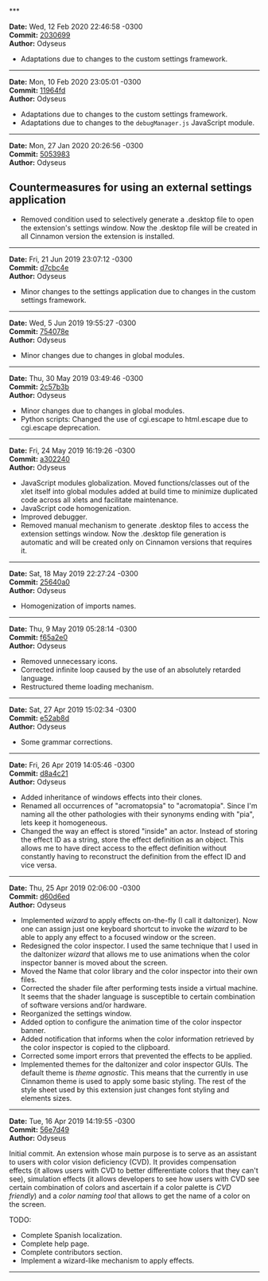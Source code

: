 <br/>
<br/>
***

**Date:** Wed, 12 Feb 2020 22:46:58 -0300<br/>
**Commit:** [2030699](https://gitlab.com/Odyseus/CinnamonTools/commit/2030699)<br/>
**Author:** Odyseus<br/>

- Adaptations due to changes to the custom settings framework.

***

**Date:** Mon, 10 Feb 2020 23:05:01 -0300<br/>
**Commit:** [11964fd](https://gitlab.com/Odyseus/CinnamonTools/commit/11964fd)<br/>
**Author:** Odyseus<br/>

- Adaptations due to changes to the custom settings framework.
- Adaptations due to changes to the `debugManager.js` JavaScript module.

***

**Date:** Mon, 27 Jan 2020 20:26:56 -0300<br/>
**Commit:** [5053983](https://gitlab.com/Odyseus/CinnamonTools/commit/5053983)<br/>
**Author:** Odyseus<br/>

Countermeasures for using an external settings application
----------------------------------------------------------

- Removed condition used to selectively generate a .desktop file to open the extension's settings window. Now the .desktop file will be created in all Cinnamon version the extension is installed.

***

**Date:** Fri, 21 Jun 2019 23:07:12 -0300<br/>
**Commit:** [d7cbc4e](https://gitlab.com/Odyseus/CinnamonTools/commit/d7cbc4e)<br/>
**Author:** Odyseus<br/>

- Minor changes to the settings application due to changes in the custom settings framework.

***

**Date:** Wed, 5 Jun 2019 19:55:27 -0300<br/>
**Commit:** [754078e](https://gitlab.com/Odyseus/CinnamonTools/commit/754078e)<br/>
**Author:** Odyseus<br/>

- Minor changes due to changes in global modules.

***

**Date:** Thu, 30 May 2019 03:49:46 -0300<br/>
**Commit:** [2c57b3b](https://gitlab.com/Odyseus/CinnamonTools/commit/2c57b3b)<br/>
**Author:** Odyseus<br/>

- Minor changes due to changes in global modules.
- Python scripts: Changed the use of cgi.escape to html.escape due to cgi.escape deprecation.

***

**Date:** Fri, 24 May 2019 16:19:26 -0300<br/>
**Commit:** [a302240](https://gitlab.com/Odyseus/CinnamonTools/commit/a302240)<br/>
**Author:** Odyseus<br/>

- JavaScript modules globalization. Moved functions/classes out of the xlet itself into global modules added at build time to minimize duplicated code across all xlets and facilitate maintenance.
- JavaScript code homogenization.
- Improved debugger.
- Removed manual mechanism to generate .desktop files to access the extension settings window. Now the .desktop file generation is automatic and will be created only on Cinnamon versions that requires it.

***

**Date:** Sat, 18 May 2019 22:27:24 -0300<br/>
**Commit:** [25640a0](https://gitlab.com/Odyseus/CinnamonTools/commit/25640a0)<br/>
**Author:** Odyseus<br/>

- Homogenization of imports names.

***

**Date:** Thu, 9 May 2019 05:28:14 -0300<br/>
**Commit:** [f65a2e0](https://gitlab.com/Odyseus/CinnamonTools/commit/f65a2e0)<br/>
**Author:** Odyseus<br/>

- Removed unnecessary icons.
- Corrected infinite loop caused by the use of an absolutely retarded language.
- Restructured theme loading mechanism.

***

**Date:** Sat, 27 Apr 2019 15:02:34 -0300<br/>
**Commit:** [e52ab8d](https://gitlab.com/Odyseus/CinnamonTools/commit/e52ab8d)<br/>
**Author:** Odyseus<br/>

- Some grammar corrections.

***

**Date:** Fri, 26 Apr 2019 14:05:46 -0300<br/>
**Commit:** [d8a4c21](https://gitlab.com/Odyseus/CinnamonTools/commit/d8a4c21)<br/>
**Author:** Odyseus<br/>

- Added inheritance of windows effects into their clones.
- Renamed all occurrences of "acromatopsia" to "acromatopia". Since I'm naming all the other pathologies with their synonyms ending with "pia", lets keep it homogeneous.
- Changed the way an effect is stored "inside" an actor. Instead of storing the effect ID as a string, store the effect definition as an object. This allows me to have direct access to the effect definition without constantly having to reconstruct the definition from the effect ID and vice versa.

***

**Date:** Thu, 25 Apr 2019 02:06:00 -0300<br/>
**Commit:** [d60d6ed](https://gitlab.com/Odyseus/CinnamonTools/commit/d60d6ed)<br/>
**Author:** Odyseus<br/>

- Implemented *wizard* to apply effects on-the-fly (I call it daltonizer). Now one can assign just one keyboard shortcut to invoke the *wizard* to be able to apply any effect to a focused window or the screen.
- Redesigned the color inspector. I used the same technique that I used in the daltonizer *wizard* that allows me to use animations when the color inspector banner is moved about the screen.
- Moved the Name that color library and the color inspector into their own files.
- Corrected the shader file after performing tests inside a virtual machine. It seems that the shader language is susceptible to certain combination of software versions and/or hardware.
- Reorganized the settings window.
- Added option to configure the animation time of the color inspector banner.
- Added notification that informs when the color information retrieved by the color inspector is copied to the clipboard.
- Corrected some import errors that prevented the effects to be applied.
- Implemented themes for the daltonizer and color inspector GUIs. The default theme is *theme agnostic*. This means that the currently in use Cinnamon theme is used to apply some basic styling. The rest of the style sheet used by this extension just changes font styling and elements sizes.

***

**Date:** Tue, 16 Apr 2019 14:19:55 -0300<br/>
**Commit:** [56e7d49](https://gitlab.com/Odyseus/CinnamonTools/commit/56e7d49)<br/>
**Author:** Odyseus<br/>

Initial commit. An extension whose main purpose is to serve as an assistant to users with color vision deficiency (CVD). It provides compensation effects (it allows users with CVD to better differentiate colors that they can't see), simulation effects (it allows developers to see how users with CVD see certain combination of colors and ascertain if a color palette is *CVD friendly*) and a *color naming tool* that allows to get the name of a color on the screen.


TODO:

- Complete Spanish localization.
- Complete help page.
- Complete contributors section.
- Implement a wizard-like mechanism to apply effects.

***
